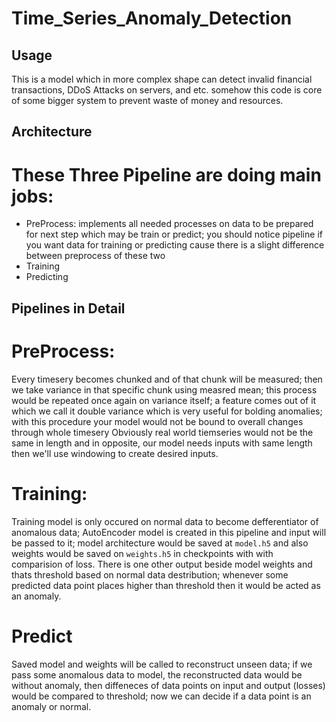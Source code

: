 # Time_Series_Anomaly_Detection

## Usage
This is a model which in more complex shape can detect invalid financial transactions, DDoS Attacks on servers, and etc.
somehow this code is core of some bigger system to prevent waste of money and resources.

## Architecture
# These Three Pipeline are doing main jobs:
* PreProcess: implements all needed processes on data to be prepared for next step which may be train or predict; you should notice pipeline if you want data for training or predicting cause there is a slight difference between preprocess of these two
* Training
* Predicting

## Pipelines in Detail
# PreProcess:
Every timesery becomes chunked and of that chunk will be measured; then we take variance in that specific chunk using measred mean; this process would be repeated once again on variance itself; a feature comes out of it which we call it double variance which is very useful for bolding anomalies; with this procedure your model would not be bound to overall changes through whole timesery
Obviously real world tiemseries would not be the same in length and in opposite, our model needs inputs with same length then we'll use windowing to create desired inputs.
# Training:
Training model is only occured on normal data to become defferentiator of anomalous data; AutoEncoder model is created in this pipeline and input will be passed to it; model architecture would be saved at `model.h5` and also weights would be saved on `weights.h5` in checkpoints with with comparision of loss.
There is one other output beside model weights and thats threshold based on normal data destribution; whenever some predicted data point places higher than threshold then it would be acted as an anomaly.
# Predict
Saved model and weights will be called to reconstruct unseen data; if we pass some anomalous data to model, the reconstructed data would be without anomaly, then diffeneces of data points on input and output (losses) would be compared to threshold; now we can decide if a data point is an anomaly or normal.
